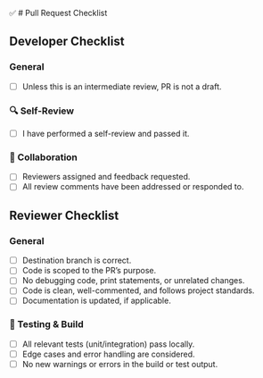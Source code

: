 ✅ # Pull Request Checklist

## Developer Checklist

### General
* [ ] Unless this is an intermediate review, PR is not a draft.

### 🔍 Self-Review
* [ ] I have performed a self-review and passed it.

### 👥 Collaboration
* [ ] Reviewers assigned and feedback requested.
* [ ] All review comments have been addressed or responded to.

## Reviewer Checklist

### General
* [ ] Destination branch is correct.
* [ ] Code is scoped to the PR’s purpose.
* [ ] No debugging code, print statements, or unrelated changes.
* [ ] Code is clean, well-commented, and follows project standards.
* [ ] Documentation is updated, if applicable.

### 🧪 Testing & Build
* [ ] All relevant tests (unit/integration) pass locally.
* [ ] Edge cases and error handling are considered.
* [ ] No new warnings or errors in the build or test output.
